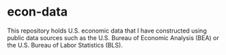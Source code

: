 # econ-data
This repository holds U.S. economic data that I have constructed using public data sources such as the U.S. Bureau of Economic Analysis (BEA) or the U.S. Bureau of Labor Statistics (BLS).
